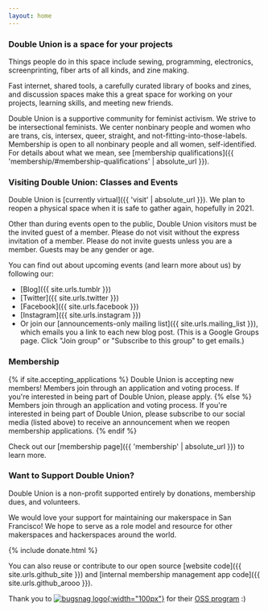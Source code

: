 ```yaml
---
layout: home
---
```


### Double Union is a space for your projects

Things people do in this space include sewing, programming, electronics, screenprinting, fiber arts of all kinds, and zine making.

Fast internet, shared tools, a carefully curated library of books and zines, and discussion spaces make this a great space for working on your projects, learning skills, and meeting new friends.

Double Union is a supportive community for feminist activism. We strive to be intersectional feminists. We center nonbinary people and women who are trans, cis, intersex, queer, straight, and not-fitting-into-those-labels. Membership is open to all nonbinary people and all women, self-identified. For details about what we mean, see [membership qualifications]({{ 'membership/#membership-qualifications' | absolute_url }}).

### Visiting Double Union: Classes and Events

Double Union is [currently virtual]({{ 'visit' | absolute_url }}). We plan to reopen a physical space when it is safe to gather again, hopefully in 2021.

Other than during events open to the public, Double Union visitors must be the invited guest of a member. Please do not visit without the express invitation of a member. Please do not invite guests unless you are a member. Guests may be any gender or age.

You can find out about upcoming events (and learn more about us) by following our: 

* [Blog]({{ site.urls.tumblr }})
* [Twitter]({{ site.urls.twitter }})
* [Facebook]({{ site.urls.facebook }})
* [Instagram]({{ site.urls.instagram }})
* Or join our [announcements-only mailing list]({{ site.urls.mailing_list }}), which emails you a link to each new blog post. (This is a Google Groups page. Click "Join group" or "Subscribe to this group" to get emails.)

### Membership

{% if site.accepting_applications %}
Double Union is accepting new members! Members join through an application and voting process. If you're interested in being part of Double Union, please apply.
{% else %}
Members join through an application and voting process. If you're interested in being part of Double Union, please subscribe to our social media (listed above) to receive an announcement when we reopen membership applications.
{% endif %}

Check out our [membership page]({{ 'membership' | absolute_url }}) to learn more.

### Want to Support Double Union?
Double Union is a non-profit supported entirely by donations, membership dues, and volunteers.

We would love your support for maintaining our makerspace in San Francisco! We hope to serve as a role model and resource for other makerspaces and hackerspaces around the world.

{% include donate.html %}

You can also reuse or contribute to our open source [website code]({{ site.urls.github_site }}) and [internal membership management app code]({{ site.urls.github_arooo }}).

Thank you to [![bugsnag logo](https://global-uploads.webflow.com/5c741219fd0819540590e785/5c741219fd0819856890e790_asset%2039.svg){:width="100px"}](https://www.bugsnag.com/) for their [OSS program](https://www.bugsnag.com/open-source) :)   

